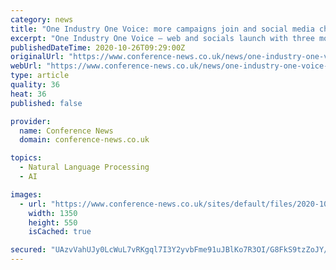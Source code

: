 ```yaml
---
category: news
title: "One Industry One Voice: more campaigns join and social media channels launch"
excerpt: "One Industry One Voice – web and socials launch with three more key campaigns align to boost unique cross industry mandate . One Industry One Voice is a coalition of events indu"
publishedDateTime: 2020-10-26T09:29:00Z
originalUrl: "https://www.conference-news.co.uk/news/one-industry-one-voice-more-campaigns-join-and-social-media-channels-launch"
webUrl: "https://www.conference-news.co.uk/news/one-industry-one-voice-more-campaigns-join-and-social-media-channels-launch"
type: article
quality: 36
heat: 36
published: false

provider:
  name: Conference News
  domain: conference-news.co.uk

topics:
  - Natural Language Processing
  - AI

images:
  - url: "https://www.conference-news.co.uk/sites/default/files/2020-10/oiov_banner_1350x550px.jpg"
    width: 1350
    height: 550
    isCached: true

secured: "UAzvVahUJy0LcWuL7vRKgql7I3Y2yvbFme91uJBlKo7R3OI/G8FkS9tzZoJY/PJMcHZ+omtTf6nNdNp3l1d9HXFv7zThxi4KOki09aPYuxgtppn32o8iyOd38D/MoNiG4VoKLtktNwZ0vRycRuKn+AeU7L72sWDeuP3f2sepzkHoO+9L6BN7Bzp1Vglo1MwglHIAQKvHC7fgbndX2LfHUkP/1gqDbUsDVV9Zj100h5DQKbXFpxdUQ0vl89CDE+/A7F81Rvqcbjxjf1js3yLypzBZ533v0VKTh7rx5IEInXNeYR5LgCAUNbZiCUk4ScMGX2sB3j7PUocXPDP0Bv6z6unEAq/sMv5jwrXey8WCbRM=;LYh+EAfTwrj0GZ5D70ae5A=="
---
```


